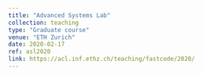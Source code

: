 ```yaml
---
title: "Advanced Systems Lab"
collection: teaching
type: "Graduate course"
venue: "ETH Zurich"
date: 2020-02-17
ref: asl2020
link: https://acl.inf.ethz.ch/teaching/fastcode/2020/
---
```

